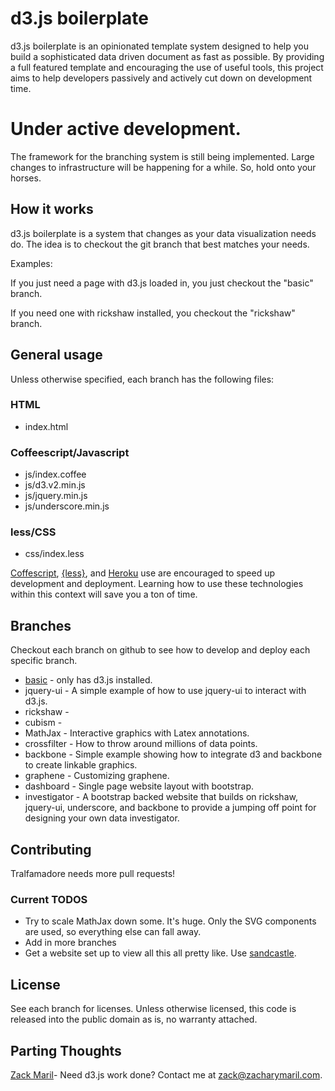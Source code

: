 # d3.js boilerplate

d3.js boilerplate is an opinionated template system designed to help
you build a sophisticated data driven document as fast as possible. By
providing a full featured template and encouraging the use of useful
tools, this project aims to help developers passively and actively cut
down on development time.

# Under active development.

The framework for the branching system is still being
implemented. Large changes to infrastructure will be happening for a
while. So, hold onto your horses. 

## How it works

d3.js boilerplate is a system that changes as your data
visualization needs do. The idea is to checkout the git branch
that best matches your needs.

Examples:

If you just need a page with d3.js loaded in, you just checkout the
"basic" branch.

If you need one with rickshaw installed, you checkout the "rickshaw"
branch.

## General usage

Unless otherwise specified, each branch has the following files:

### HTML

* index.html

### Coffeescript/Javascript

* js/index.coffee
* js/d3.v2.min.js
* js/jquery.min.js
* js/underscore.min.js

### less/CSS

* css/index.less

[Coffescript](http://coffeescript.org/),
[{less}](http://lesscss.org/), and [Heroku](http://www.heroku.com/)
use are encouraged to speed up development and deployment. Learning
how to use these technologies within this context will save you a ton
of time.

## Branches

Checkout each branch on github to see how to develop and deploy each
specific branch.

* [basic](https://github.com/zmaril/d3.js-boilerplate/tree/basic) - only has d3.js installed.
* jquery-ui - A simple example of how to use jquery-ui to interact
  with d3.js.
* rickshaw - 
* cubism -
* MathJax - Interactive graphics with Latex annotations.
* crossfilter - How to throw around millions of data points. 
* backbone - Simple example showing how to integrate d3 and backbone
  to create linkable graphics.
* graphene - Customizing graphene. 
* dashboard - Single page website layout with bootstrap. 
* investigator - A bootstrap backed website that builds on rickshaw,
  jquery-ui, underscore, and backbone to provide a jumping off point
  for designing your own data investigator.

## Contributing

Tralfamadore needs more pull requests! 

### Current TODOS
* Try to scale MathJax down some. It's huge. Only the SVG components
  are used, so everything else can fall away.
* Add in more branches
* Get a website set up to view all this all pretty like. Use [sandcastle](https://github.com/Khan/sandcastle).

## License

See each branch for licenses. Unless otherwise licensed, this code is
released into the public domain as is, no warranty attached. 

## Parting Thoughts

[Zack Maril](@ZackMaril)- Need d3.js work done? Contact me at
zack@zacharymaril.com. 
